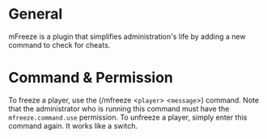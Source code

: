 # General
mFreeze is a plugin that simplifies administration's life by adding a new command to check for cheats.
# Command & Permission
To freeze a player, use the (/mfreeze <`player`> <`message`>) command.
Note that the administrator who is running this command must have the `mfreeze.command.use` permission.
To unfreeze a player, simply enter this command again. It works like a switch.
